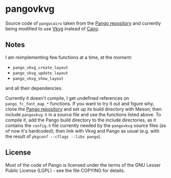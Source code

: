 # pangovkvg

Source code of `pangocairo` taken from the [Pango repository](https://gitlab.gnome.org/GNOME/pango) and currently being modified to use [Vkvg](https://github.com/jpbruyere/vkvg) instead of [Cairo](https://gitlab.freedesktop.org/cairo/cairo).

## Notes

I am reimplementing few functions at a time, at the moment:

* `pango_vkvg_create_layout`
* `pango_vkvg_update_layout`
* `pango_vkvg_show_layout`

and all their dependencies.

Currently it doesn't compile, I get undefined references on `pango_fc_font_map_*` functions. If you want to try it out and figure why, clone the [Pango repository](https://gitlab.gnome.org/GNOME/pango) and set up its build directory with Meson; then include `pangovkvg.h` in a source file and use the functions listed above. To compile it, add the Pango build directory to the include directories, as it contains the `config.h` file currently needed by the `pangovkvg` source files (as of now it's hardcoded); then link with Vkvg and Pango as usual (e.g. with the result of `pkgconf --cflags --libs pango`).

## License

Most of the code of Pango is licensed under the terms of the GNU Lesser Public License (LGPL) - see the file COPYING for details.
